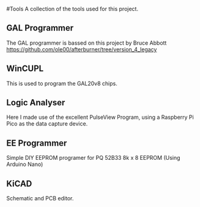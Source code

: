 #Tools
A collection of the tools used for this project.

## GAL Programmer
The GAL programmer is bassed on this project by Bruce Abbott
https://github.com/ole00/afterburner/tree/version_4_legacy

## WinCUPL
This is used to program the GAL20v8 chips.

## Logic Analyser
Here I made use of the excellent PulseView Program,
using a Raspberry Pi Pico as the data capture device.

## EE Programmer
Simple DIY EEPROM programer for PQ 52B33 8k x 8 EEPROM (Using Arduino Nano)

## KiCAD
Schematic and PCB editor.

